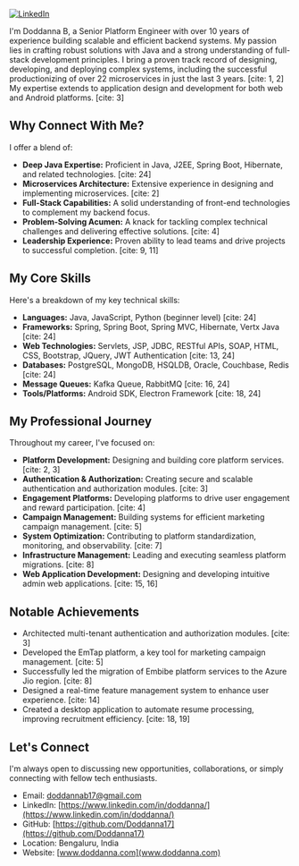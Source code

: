 [![LinkedIn](https://img.shields.io/badge/LinkedIn-Connect-blue.svg?logo=linkedin)](https://www.linkedin.com/in/doddanna/)

I'm Doddanna B, a Senior Platform Engineer with over 10 years of experience building scalable and efficient backend systems. My passion lies in crafting robust solutions with Java and a strong understanding of full-stack development principles. I bring a proven track record of designing, developing, and deploying complex systems, including the successful productionizing of over 22 microservices in just the last 3 years. [cite: 1, 2] My expertise extends to application design and development for both web and Android platforms. [cite: 3]

## Why Connect With Me?

I offer a blend of:

* **Deep Java Expertise:** Proficient in Java, J2EE, Spring Boot, Hibernate, and related technologies. [cite: 24]
* **Microservices Architecture:** Extensive experience in designing and implementing microservices. [cite: 2]
* **Full-Stack Capabilities:** A solid understanding of front-end technologies to complement my backend focus.
* **Problem-Solving Acumen:** A knack for tackling complex technical challenges and delivering effective solutions. [cite: 4]
* **Leadership Experience:** Proven ability to lead teams and drive projects to successful completion. [cite: 9, 11]

## My Core Skills

Here's a breakdown of my key technical skills:

* **Languages:** Java, JavaScript, Python (beginner level) [cite: 24]
* **Frameworks:** Spring, Spring Boot, Spring MVC, Hibernate, Vertx Java [cite: 24]
* **Web Technologies:** Servlets, JSP, JDBC, RESTful APIs, SOAP, HTML, CSS, Bootstrap, JQuery, JWT Authentication [cite: 13, 24]
* **Databases:** PostgreSQL, MongoDB, HSQLDB, Oracle, Couchbase, Redis [cite: 24]
* **Message Queues:** Kafka Queue, RabbitMQ [cite: 16, 24]
* **Tools/Platforms:** Android SDK, Electron Framework [cite: 18, 24]

## My Professional Journey

Throughout my career, I've focused on:

* **Platform Development:** Designing and building core platform services. [cite: 2, 3]
* **Authentication & Authorization:** Creating secure and scalable authentication and authorization modules. [cite: 3]
* **Engagement Platforms:** Developing platforms to drive user engagement and reward participation. [cite: 4]
* **Campaign Management:** Building systems for efficient marketing campaign management. [cite: 5]
* **System Optimization:** Contributing to platform standardization, monitoring, and observability. [cite: 7]
* **Infrastructure Management:** Leading and executing seamless platform migrations. [cite: 8]
* **Web Application Development:** Designing and developing intuitive admin web applications. [cite: 15, 16]

## Notable Achievements

* Architected multi-tenant authentication and authorization modules. [cite: 3]
* Developed the EmTap platform, a key tool for marketing campaign management. [cite: 5]
* Successfully led the migration of Embibe platform services to the Azure Jio region. [cite: 8]
* Designed a real-time feature management system to enhance user experience. [cite: 14]
* Created a desktop application to automate resume processing, improving recruitment efficiency. [cite: 18, 19]

## Let's Connect

I'm always open to discussing new opportunities, collaborations, or simply connecting with fellow tech enthusiasts.

* Email: [doddannab17@gmail.com](mailto:doddannab17@gmail.com)
* LinkedIn: [https://www.linkedin.com/in/doddanna/](https://www.linkedin.com/in/doddanna/)
* GitHub: [https://github.com/Doddanna17](https://github.com/Doddanna17)
* Location: Bengaluru, India
* Website: [www.doddanna.com](www.doddanna.com)
